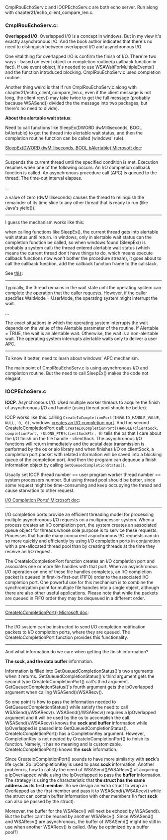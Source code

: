 CmplRouEchoServ.c and IOCPEchoServ.c are both echo server. Run along with chapter21/echo_client_compare_len.c.

### CmplRouEchoServ.c:

**Overlapped I/O**. Overlapped I/O is a concept in windows. But in my view it's exactly asynchronous I/O. And the book author indicates that there's no need to distinguish between overlapped I/O and asynchronous I/O.

One vital thing for overlapped I/O is confirm the finish of I/O. There're two ways - based on event object or completion routine(a callback function in fact). If use event object, it's needed to use WSAWaitForMultipleEvents() and the function introduced blocking. CmplRouEchoServ.c used completion routine.

Another thing weird is that if run CmplRouEchoServ.c along with chapter21/echo_client_compare_len.c, even if the client message is not long, the client recv() may take twice to get the full message (probably because WSASend() divided the the message into two packages, but there's no need to divide).

**About the alertable wait status**:

Need to call functions like SleepEx(DWORD dwMilliseconds, BOOL bAlertable) to get the thread into alertable wait status, and then the completion routine function can be called (windows' rule).

[SleepEx(DWORD dwMilliseconds, BOOL bAlertable) Microsoft doc](https://learn.microsoft.com/en-us/windows/win32/api/synchapi/nf-synchapi-sleepex):

---

Suspends the current thread until the specified condition is met. Execution resumes when one of the following occurs:
An I/O completion callback function is called.
An asynchronous procedure call (APC) is queued to the thread.
The time-out interval elapses.

...

a value of zero (dwMilliseconds) causes the thread to relinquish the remainder of its time slice to any other thread that is ready to run (like Java's yield()).

---

I guess the mechanism works like this:

when calling functions like SleepEx(), the current thread gets into alertable wait status until return. In windows, only in alertable wait status can the completion function be called, so when windows found (SleepEx() is probably a system call) the thread entered alertable wait status (which means the current thread don't have things to do, which means execute callback functions now won't bother the procedure stream), it goes about to call the callback function, add the callback function frame to the callstack.

See [this](https://learn.microsoft.com/en-us/windows-hardware/drivers/kernel/waits-and-apcs):

---

Typically, the thread remains in the wait state until the operating system can complete the operation that the caller requests. However, if the caller specifies WaitMode = UserMode, the operating system might interrupt the wait.

...

The exact situations in which the operating system interrupts the wait depends on the value of the Alertable parameter of the routine. If Alertable = TRUE, the wait is an alertable wait. Otherwise, the wait is a non-alertable wait. The operating system interrupts alertable waits only to deliver a user APC.

---

To know it better, need to learn about windows' APC mechanism.

The main point of CmplRouEchoServ.c is using asynchronous I/O and completion routine. But the need to call SleepEx() makes the code not elegant.

### IOCPEchoServ.c

**IOCP**. Asynchronous I/O. Used multiple worker threads to acquire the finish of asynchronous I/O and handle (using thread pool should be better).

IOCP works like this: calling `CreateIoCompletionPort(INVALID_HANDLE_VALUE, NULL, 0, 0)`, windows [creates an I/O completion port](https://learn.microsoft.com/en-us/windows/win32/fileio/createiocompletionport). And the second CreateIoCompletionPort call: `CreateIoCompletionPort((HANDLE)clientSock, completionPort, (ULONG_PTR)clientSockPtr, 0)` tells the os that I care about the I/O finish on the file handle - clientSock. The asynchronous I/O functions will return immediately and the acutal data transmission is performed by the os or aio library and when finishes I/O on clientSock, a completion port packet with related information will be saved into a blocking queue of the completion port. And then the program can dequeue a finish information object by calling `GetQueuedCompletionStatus()`.

Usually set IOCP thread number == user program worker thread number == system processors number. But using thread pool should be better, since some request might be time-consuming and keep occupying the thread and cause starvation to other request.

[I/O Completion Ports' Microsoft doc](https://learn.microsoft.com/en-us/windows/win32/fileio/i-o-completion-ports):

---

I/O completion ports provide an efficient threading model for processing multiple asynchronous I/O requests on a multiprocessor system. When a process creates an I/O completion port, the system creates an associated queue object for threads whose sole purpose is to service these requests. Processes that handle many concurrent asynchronous I/O requests can do so more quickly and efficiently by using I/O completion ports in conjunction with a pre-allocated thread pool than by creating threads at the time they receive an I/O request.

The CreateIoCompletionPort function creates an I/O completion port and associates one or more file handles with that port. When an asynchronous I/O operation on one of these file handles completes, an I/O completion packet is queued in first-in-first-out (FIFO) order to the associated I/O completion port. One powerful use for this mechanism is to combine the synchronization point for multiple file handles into a single object, although there are also other useful applications. Please note that while the packets are queued in FIFO order they may be dequeued in a different order.

---

[CreateIoCompletionPort() Microsoft doc](https://learn.microsoft.com/en-us/windows/win32/fileio/createiocompletionport#remarks):

---

The I/O system can be instructed to send I/O completion notification packets to I/O completion ports, where they are queued. The CreateIoCompletionPort function provides this functionality.

---

And what information do we care when getting the finish information?

**The sock, and the data buffer** information.

Information is filled into GetQueuedCompletionStatus()'s two arguments when it returns. GetQueuedCompletionStatus()'s third argument gets the second type CreateIoCompletionPort() call's third argument. GetQueuedCompletionStatus()'s fourth argument gets the lpOverlapped argument when calling WSASend()/WSARecv().

So one point is how to pass the information needed to GetQueuedCompletionStatus() while satisfy the need to call WSASend()/WSARecv(). WSASend()/WSARecv() requires a lpOverlapped argument and it will be used by the os to accomplish the call. WSASend()/WSARecv() knows the **sock and buffer** information while lpOverlapped is passed into GetQueuedCompletionStatus(). CreateIoCompletionPort() has a CompletionKey argument. However, CompletionKey is not needed by CreateIoCompletionPort() to finish its function. Namely, it has no meaning and is customizable. CreateIoCompletionPort() knows the **sock** information.

Since CreateIoCompletionPort() sounds to have more similarity with **sock**'s life cycle. So lpCompletionKey is used to pass **sock** information. Another problem is, how to satisfy the need of WSASend()/WSARecv() of acquiring a lpOverlapped while using the lpOverlapped to pass the **buffer** information. The strategy is using the characteristic that **the struct has the same address as its first member**. So we design an extra struct to wrap an Overlapped as the first member and pass it to WSASend()/WSARecv() while the struct can contain buffer information with other members (In fact **sock** can also be passed by the struct).

Moreover, the buffer for the WSARecv() will next be echoed by WSASend(). But the buffer can't be reused by another WSARecv(). Since WSASend() and WSARecv() are asynchronous, the buffer of WSASend() might be still in use when another WSARecv() is called. (May be optimized by a buffer pool?)